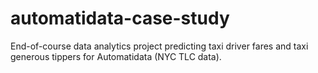 # automatidata-case-study
End-of-course data analytics project predicting taxi driver fares and taxi generous tippers for Automatidata (NYC TLC data).
